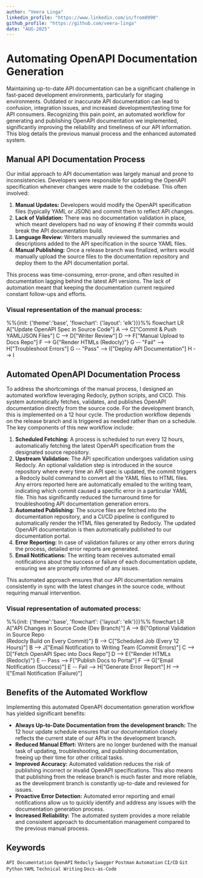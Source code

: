 ```yaml
---
author: "Veera Linga"
linkedin_profile: "https://www.linkedin.com/in/from8990"
github_profile: "https://github.com/veera-linga"
date: "AUG-2025"
---
```


# Automating OpenAPI Documentation Generation

Maintaining up-to-date API documentation can be a significant challenge in fast-paced development environments, particularly for staging environments. Outdated or inaccurate API documentation can lead to confusion, integration issues, and increased development/testing time for API consumers. Recognizing this pain point, an automated workflow for generating and publishing OpenAPI documentation we implemented, significantly improving the reliability and timeliness of our API information. This blog details the previous manual process and the enhanced automated system.

## Manual API Documentation Process

Our initial approach to API documentation was largely manual and prone to inconsistencies. Developers were responsible for updating the OpenAPI specification whenever changes were made to the codebase. This often involved:

1. **Manual Updates:** Developers would modify the OpenAPI specification files (typically YAML or JSON) and commit them to reflect API changes.  
2. **Lack of Validation:** There was no documentation validation in place, which meant developers had no way of knowing if their commits would break the API documentation build.  
3. **Language Review:** Writers manually reviewed the summaries and descriptions added to the API specification in the source YAML files.  
4. **Manual Publishing:** Once a release branch was finalized, writers would manually upload the source files to the documentation repository and deploy them to the API documentation portal.  

This process was time-consuming, error-prone, and often resulted in documentation lagging behind the latest API versions. The lack of automation meant that keeping the documentation current required constant follow-ups and efforts.

### Visual representation of the manual process:

<div class="mermaid">
%%{init: {'theme':'base', 'flowchart': {'layout': 'elk'}}}%%
flowchart LR
  A["Update OpenAPI Spec in Source Code"]
  A --> C["Commit & Push YAML/JSON Files"]
  C --> D["Writer Review"]
  D --> F["Manual Upload to Docs Repo"]
  F --> G{"Render HTMLs (Redocly)"}
  G -- "Fail" --> H["Troubleshoot Errors"]
  G -- "Pass" --> I["Deploy API Documentation"]
  H --> I
</div>

## Automated OpenAPI Documentation Process

To address the shortcomings of the manual process, I designed an automated workflow leveraging Redocly, python scripts, and CICD. This system automatically fetches, validates, and publishes OpenAPI documentation directly from the source code. For the development branch, this is implemented on a 12 hour cycle. The production workflow depends on the release branch and is triggered as needed rather than on a schedule. The key components of this new workflow include:

1. **Scheduled Fetching:** A process is scheduled to run every 12 hours, automatically fetching the latest OpenAPI specification from the designated source repository.  
2. **Upstream Validation:** The API specification undergoes validation using Redocly. An optional validation step is introduced in the source repository where every time an API spec is updated, the commit triggers a Redocly build command to convert all the YAML files to HTML files. Any errors reported here are automatically emailed to the writing team, indicating which commit caused a specific error in a particular YAML file. This has significantly reduced the turnaround time for troubleshooting API documentation generation errors.  
3. **Automated Publishing:** The source files are fetched into the documentation repository, and a CI/CD pipeline is configured to automatically render the HTML files generated by Redocly. The updated OpenAPI documentation is then automatically published to our documentation portal.  
4. **Error Reporting:** In case of validation failures or any other errors during the process, detailed error reports are generated.  
5. **Email Notifications:** The writing team receives automated email notifications about the success or failure of each documentation update, ensuring we are promptly informed of any issues.  

This automated approach ensures that our API documentation remains consistently in sync with the latest changes in the source code, without requiring manual intervention.

### Visual representation of automated process:

<div class="mermaid">
%%{init: {'theme':'base', 'flowchart': {'layout': 'elk'}}}%%
flowchart LR
  A["API Changes in Source Code (Dev Branch)"]
  A --> B{"Optional Validation in Source Repo</br>(Redocly Build on Every Commit)"}
  B --> C["Scheduled Job (Every 12 Hours)"]
  B --> J["Email Notification to Writing Team (Commit Errors)"]
  C --> D["Fetch OpenAPI Spec into Docs Repo"]
  D --> E{"Render HTMLs (Redocly)"}
  E -- Pass --> F["Publish Docs to Portal"]
  F --> G["Email Notification (Success)"]
  E -- Fail --> H["Generate Error Report"]
  H --> I["Email Notification (Failure)"]
</div>

## Benefits of the Automated Workflow

Implementing this automated OpenAPI documentation generation workflow has yielded significant benefits:

* **Always Up-to-Date Documentation from the development branch:** The 12 hour update schedule ensures that our documentation closely reflects the current state of our APIs in the development branch.  
* **Reduced Manual Effort:** Writers are no longer burdened with the manual task of updating, troubleshooting, and publishing documentation, freeing up their time for other critical tasks.  
* **Improved Accuracy:** Automated validation reduces the risk of publishing incorrect or invalid OpenAPI specifications. This also means that publishing from the release branch is much faster and more reliable, as the development branch is constantly up-to-date and reviewed for issues.  
* **Proactive Error Detection:** Automated error reporting and email notifications allow us to quickly identify and address any issues with the documentation generation process.  
* **Increased Reliability:** The automated system provides a more reliable and consistent approach to documentation management compared to the previous manual process.  

## Keywords

`API Documentation` `OpenAPI` `Redocly` `Swagger` `Postman` `Automation` `CI/CD` `Git` `Python` `YAML` `Technical Writing` `Docs-as-Code`
